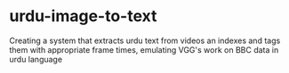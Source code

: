# urdu-image-to-text
Creating a system that extracts urdu text from videos an indexes and tags them with appropriate frame times, emulating VGG's work on BBC data in urdu language

